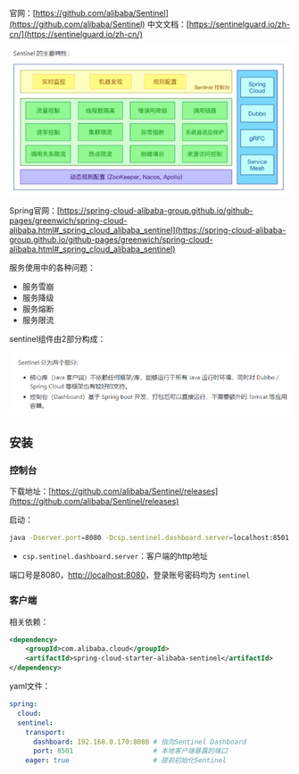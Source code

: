 官网：[https://github.com/alibaba/Sentinel](https://github.com/alibaba/Sentinel)
中文文档：[https://sentinelguard.io/zh-cn/](https://sentinelguard.io/zh-cn/)

![](assets/SpringCloudSentinel/file-20250428175124219.png)

Spring官网：[https://spring-cloud-alibaba-group.github.io/github-pages/greenwich/spring-cloud-alibaba.html#_spring_cloud_alibaba_sentinel](https://spring-cloud-alibaba-group.github.io/github-pages/greenwich/spring-cloud-alibaba.html#_spring_cloud_alibaba_sentinel)

服务使用中的各种问题：

- 服务雪崩
- 服务降级
- 服务熔断
- 服务限流

sentinel组件由2部分构成：

![](Spring/SpringCloud/assets/MySQL%E5%9F%BA%E6%9C%AC%E6%9F%A5%E8%AF%A2%20DQL/3ab2318b61497a9b30bdd9cbbc8c2a7d_MD5.png)

## 安装

### 控制台

下载地址：[https://github.com/alibaba/Sentinel/releases](https://github.com/alibaba/Sentinel/releases)

启动：
```bash
java -Dserver.port=8080 -Dcsp.sentinel.dashboard.server=localhost:8501 -Dproject.name=sentinel-dashboard -jar sentinel-dashboard-1.8.8.jar
```

- `csp.sentinel.dashboard.server`：客户端的http地址

端口号是8080，[http://localhost:8080](http://localhost:8080/)，登录账号密码均为 `sentinel`

### 客户端

相关依赖：

```xml
<dependency>  
    <groupId>com.alibaba.cloud</groupId>  
    <artifactId>spring-cloud-starter-alibaba-sentinel</artifactId> 
</dependency>
```

yaml文件：

```yml
spring:
  cloud:  
  sentinel:  
    transport:  
      dashboard: 192.168.0.170:8080 # 指向Sentinel Dashboard  
      port: 8501                    # 本地客户端暴露的端口
    eager: true                     # 提前初始化Sentinel
```


